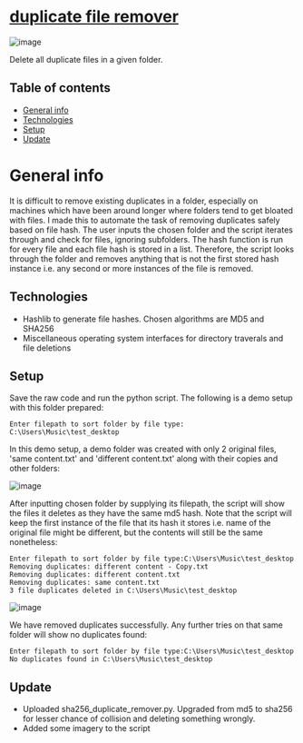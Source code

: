 # <a href="https://jefnilham.github.io/duplicate-file-remover/" target="_blank">duplicate file remover</a>
![image](https://user-images.githubusercontent.com/39832806/155253240-c13cbc51-1fba-4082-9967-ab8eb2ada2cb.png)

Delete all duplicate files in a given folder. 

## Table of contents
* [General info](#general-info)
* [Technologies](#technologies)
* [Setup](#setup)
* [Update](#update)

# General info
It is difficult to remove existing duplicates in a folder, especially on machines which have been around longer where folders tend to get bloated with files. I made this to automate the task of removing duplicates safely based on file hash. The user inputs the chosen folder and the script iterates through and check for files, ignoring subfolders. The hash function is run for every file and each file hash is stored in a list. Therefore, the script looks through the folder and removes anything that is not the first stored hash instance i.e. any second or more instances of the file is removed.

## Technologies
- Hashlib to generate file hashes. Chosen algorithms are MD5 and SHA256
- Miscellaneous operating system interfaces for directory traverals and file deletions

## Setup
Save the raw code and run the python script. The following is a demo setup with this folder prepared:
```
Enter filepath to sort folder by file type: C:\Users\Music\test_desktop
```

In this demo setup, a demo folder was created with only 2 original files, 'same content.txt' and 'different content.txt' along with their copies and other folders:

![image](https://user-images.githubusercontent.com/39832806/162561329-7f549ece-a44f-4f3b-ad1f-550bfda95dcc.png)

After inputting chosen folder by supplying its filepath, the script will show the files it deletes as they have the same md5 hash. Note that the script will keep the first instance of the file that its hash it stores i.e. name of the original file might be different, but the contents will still be the same nonetheless:
```
Enter filepath to sort folder by file type:C:\Users\Music\test_desktop
Removing duplicates: different content - Copy.txt
Removing duplicates: different content.txt
Removing duplicates: same content.txt
3 file duplicates deleted in C:\Users\Music\test_desktop
```
![image](https://user-images.githubusercontent.com/39832806/162561431-1ecd0201-0aa1-4402-93ed-308c879a0dd1.png)

We have removed duplicates successfully. Any further tries on that same folder will show no duplicates found:
```
Enter filepath to sort folder by file type:C:\Users\Music\test_desktop
No duplicates found in C:\Users\Music\test_desktop
```


## Update
- Uploaded sha256_duplicate_remover.py. Upgraded from md5 to sha256 for lesser chance of collision and deleting something wrongly.
- Added some imagery to the script
